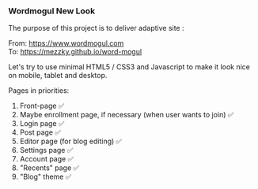 ### Wordmogul New Look

The purpose of this project is to deliver adaptive site :

From: https://www.wordmogul.com <br>
To: https://mezzky.github.io/word-mogul

Let's try to use minimal HTML5 / CSS3 and Javascript to make it look nice on mobile, tablet and desktop.

Pages in priorities:

1. Front-page :white_check_mark:
2. Maybe enrollment page, if necessary (when user wants to join) :white_check_mark:
3. Login page :white_check_mark:
4. Post page :white_check_mark:
5. Editor page (for blog editing) :white_check_mark:
6. Settings page :white_check_mark:
7. Account page :white_check_mark:
8. "Recents" page :white_check_mark:
9. "Blog" theme :white_check_mark:
